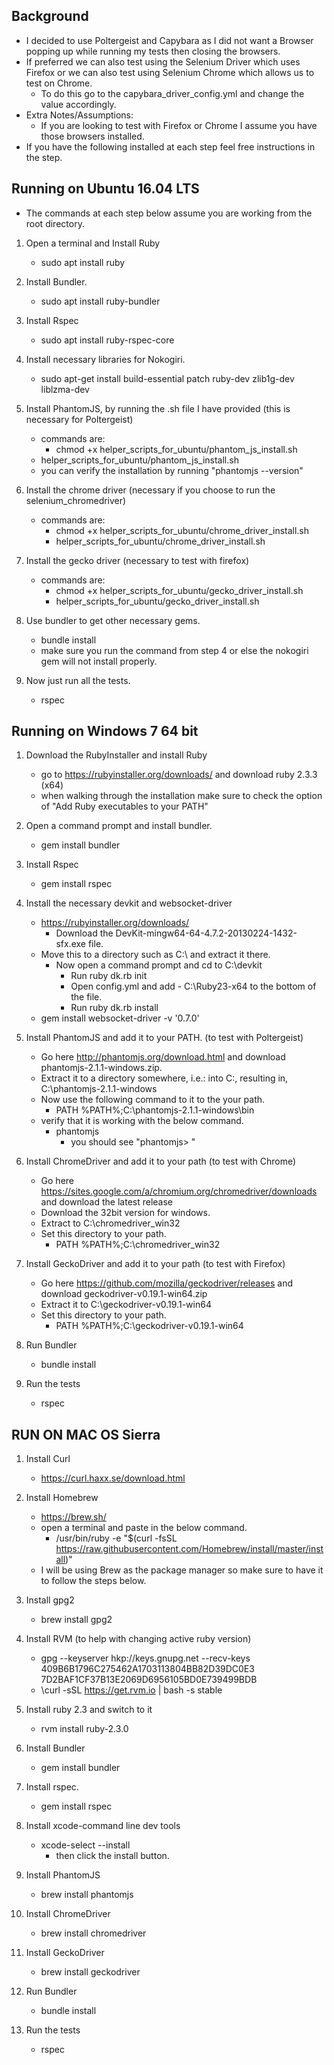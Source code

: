 ## Background ##
- I decided to use Poltergeist and Capybara as I did not want a Browser popping up while running my tests then closing the browsers.
- If preferred we can also test using the Selenium Driver which uses Firefox or we can also test using Selenium Chrome which allows us to test on Chrome.
	- To do this go to the capybara_driver_config.yml and change the value accordingly.
- Extra Notes/Assumptions:
    - If you are looking to test with Firefox or Chrome I assume you have those browsers installed.
- If you have the following installed at each step feel free instructions in the step.

## Running on Ubuntu 16.04 LTS ##
- The commands at each step below assume you are working from the root directory.

1. Open a terminal and Install Ruby
    - sudo apt install ruby

2. Install Bundler.
    - sudo apt install ruby-bundler

3. Install Rspec
    - sudo apt install ruby-rspec-core

4. Install necessary libraries for Nokogiri.
    - sudo apt-get install build-essential patch ruby-dev zlib1g-dev liblzma-dev

5. Install PhantomJS, by running the .sh file I have provided (this is necessary for Poltergeist)
    - commands are:
    	- chmod +x helper_scripts_for_ubuntu/phantom_js_install.sh
	- helper_scripts_for_ubuntu/phantom_js_install.sh
    - you can verify the installation by running "phantomjs --version"

6. Install the chrome driver (necessary if you choose to run the selenium_chromedriver)
    - commands are:
    	- chmod +x helper_scripts_for_ubuntu/chrome_driver_install.sh 
    	- helper_scripts_for_ubuntu/chrome_driver_install.sh

7. Install the gecko driver (necessary to test with firefox)
    - commands are:
    	- chmod +x helper_scripts_for_ubuntu/gecko_driver_install.sh
    	- helper_scripts_for_ubuntu/gecko_driver_install.sh

8. Use bundler to get other necessary gems.
    - bundle install
    - make sure you run the command from step 4 or else the nokogiri gem will not install properly.

9. Now just run all the tests.
    - rspec
    
## Running on Windows 7 64 bit ##    

1. Download the RubyInstaller and install Ruby
	- go to https://rubyinstaller.org/downloads/ and download ruby 2.3.3 (x64) 
	- when walking through the installation make sure to check the option of "Add Ruby executables to your PATH"
	
2. Open a command prompt and install bundler.	
    - gem install bundler

3. Install Rspec
    - gem install rspec
 
4. Install the necessary devkit and websocket-driver
    - https://rubyinstaller.org/downloads/
        - Download the DevKit-mingw64-64-4.7.2-20130224-1432-sfx.exe file.
    - Move this to a directory such as C:\ and extract it there.
        - Now open a command prompt and cd to C:\devkit
            - Run ruby dk.rb init
            - Open config.yml and add - C:\Ruby23-x64 to the bottom of the file.
            - Run ruby dk.rb install
    - gem install websocket-driver -v '0.7.0'
        
5. Install PhantomJS and add it to your PATH. (to test with Poltergeist)    
    - Go here http://phantomjs.org/download.html and download phantomjs-2.1.1-windows.zip. 
    - Extract it to a directory somewhere, i.e.: into C:, resulting in, C:\phantomjs-2.1.1-windows
    - Now use the following command to it to the your path.
        - PATH %PATH%;C:\phantomjs-2.1.1-windows\bin
    - verify that it is working with the below command.
        - phantomjs
            - you should see "phantomjs> "
 
6. Install ChromeDriver and add it to your path (to test with Chrome)
    - Go here https://sites.google.com/a/chromium.org/chromedriver/downloads and download the latest release
    - Download the 32bit version for windows.
    - Extract to C:\chromedriver_win32
    - Set this directory to your path.
        - PATH %PATH%;C:\chromedriver_win32
        
7. Install GeckoDriver and add it to your path (to test with Firefox)
    - Go here https://github.com/mozilla/geckodriver/releases and download geckodriver-v0.19.1-win64.zip
    - Extract it to C:\geckodriver-v0.19.1-win64
    - Set this directory to your path.
        - PATH %PATH%;C:\geckodriver-v0.19.1-win64
            
8. Run Bundler 
    - bundle install

9. Run the tests
    - rspec
    
    
## RUN ON MAC OS Sierra ##     

1. Install Curl
    - https://curl.haxx.se/download.html

2. Install Homebrew
    - https://brew.sh/
    - open a terminal and paste in the below command.
        - /usr/bin/ruby -e "$(curl -fsSL https://raw.githubusercontent.com/Homebrew/install/master/install)"
    - I will be using Brew as the package manager so make sure to have it to follow the steps below.    

3. Install gpg2
    - brew install gpg2

4. Install RVM (to help with changing active ruby version)
    - gpg --keyserver hkp://keys.gnupg.net --recv-keys 409B6B1796C275462A1703113804BB82D39DC0E3 7D2BAF1CF37B13E2069D6956105BD0E739499BDB
    - \curl -sSL https://get.rvm.io | bash -s stable
 
5. Install ruby 2.3 and switch to it
    - rvm install ruby-2.3.0
    
6. Install Bundler
    - gem install bundler    

7. Install rspec.
    - gem install rspec

8. Install xcode-command line dev tools
    - xcode-select --install
        - then click the install button.
       
9. Install PhantomJS
    - brew install phantomjs

10. Install ChromeDriver
    - brew install chromedriver

11. Install GeckoDriver
    - brew install geckodriver

12. Run Bundler
    - bundle install

13. Run the tests    
    - rspec
